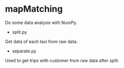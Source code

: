# mapMatching 

Do some data analysis with NumPy.

- split.py

 Get data of each taxi from raw data.

- separate.py

 Used to get trips with customer from raw data after split.


